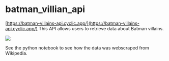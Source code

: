 # batman_villian_api

[https://batman-villains-api.cyclic.app/](https://batman-villains-api.cyclic.app/)
This API allows users to retrieve data about Batman villains.

![](https://external-content.duckduckgo.com/iu/?u=https%3A%2F%2Fstatic0.srcdn.com%2Fwordpress%2Fwp-content%2Fuploads%2F2020%2F06%2FBatman-The-Animated-Series-Villains.jpg&f=1&nofb=1&ipt=baba477721a23a382c037927c5c6719dbf5f3bafe5b1473f36be437afdc0ac6f&ipo=images)

See the python notebook to see how the data was webscraped from Wikipedia.

